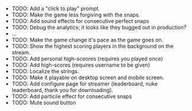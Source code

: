 - TODO: Add a "click to play" prompt.
- TODO: Make the game less forgiving with the snaps.
- TODO: Add sound effects for consecutive perfect snaps
- TODO: Debug the analytics; it looks like they bugged out in production?
- ...
- TODO: Make the game change it's pace as the game goes on.
- TODO: Show the highest scoring players in the background on the stream.
- TODO: Add personal high-sceores (requires you played once)
- TODO: Add high-scores (requires username to be given)
- TODO: Localize the strings.
- TODO: Make it playable on desktop screen and mobile screen. <perspective in em not in px>
- TODO: Add configure page for streamer (leaderboard, nuke leaderboard, thank you for downloading).
- TODO: Add particile effect for consecutive snaps
- TODO: Mute sound button
